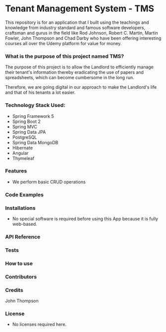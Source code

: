 # Tenant Management System - TMS

This repository is for an application that I built using the teachings and knowledge from industry standard and famous software developers, craftsman and gurus in the field like Rod Johnson, Robert C. Martin, Martin Fowler, John Thompson and Chad Darby who have been offering interesting courses all over the Udemy platform for value for money.

### What is the purpose of this project named TMS?
The purpose of this project is to allow the Landlord to efficiently manage their tenant's information thereby eradicating the use of papers and spreadsheets, which can become cumbersome in the long run. 

Therefore, we are going digital in our approach to make the Landlord's life and that of his tenants a lot easier.

### Technology Stack Used:
- Spring Framework 5 
- Spring Boot 2
- Spring MVC
- Spring Data JPA
- PostgreSQL
- Spring Data MongoDB
- Hibernate
- Angular
- Thymeleaf 

### Features
- We perform basic CRUD operations

### Code Examples

### Installations
- No special software is required before using this App because it is fully web-based.

### API Reference

### Tests

### How to use

### Contributors

### Credits
John Thompson

### License
- No licenses required here.
